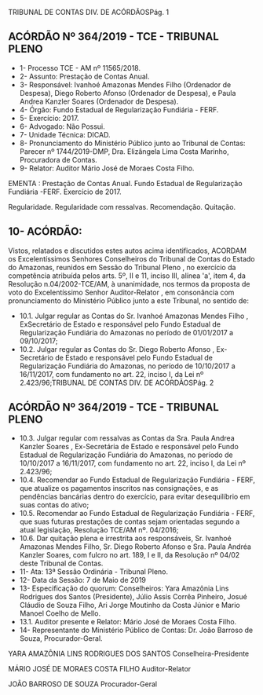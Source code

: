 TRIBUNAL DE CONTAS DIV. DE ACÓRDÃOSPág. 1

## ACÓRDÃO Nº 364/2019 - TCE - TRIBUNAL PLENO

- 1- Processo TCE - AM nº 11565/2018.
- 2- Assunto: Prestação de Contas Anual.
- 3- Responsável: Ivanhoé  Amazonas  Mendes  Filho  (Ordenador  de  Despesa),  Diego Roberto Afonso (Ordenador de Despesa), e Paula Andrea Kanzler Soares (Ordenador de Despesa).
- 4- Órgão: Fundo Estadual de Regularização Fundiária - FERF.
- 5- Exercício: 2017.
- 6- Advogado: Não Possui.
- 7- Unidade Técnica: DICAD.
- 8- Pronunciamento do Ministério Público junto  ao  Tribunal  de  Contas: Parecer  nº 1744/2019-DMP, Dra. Elizângela Lima Costa Marinho, Procuradora de Contas.
- 9- Relator: Auditor Mário José de Moraes Costa Filho.

EMENTA : Prestação de Contas Anual. Fundo Estadual de Regularização Fundiária -FERF. Exercício de 2017.

Regularidade. Regularidade com ressalvas. Recomendação. Quitação.

## 10-  ACÓRDÃO:

Vistos, relatados e discutidos estes autos acima identificados, ACORDAM os Excelentíssimos Senhores Conselheiros do Tribunal de Contas do Estado do Amazonas, reunidos em Sessão do Tribunal Pleno , no exercício da competência atribuída pelos arts. 5º, II e 11, inciso III, alínea 'a', item 4, da Resolução n.04/2002-TCE/AM, à unanimidade, nos termos da proposta de voto do Excelentíssimo Senhor Auditor-Relator , em consonância com pronunciamento do Ministério Público junto a este Tribunal, no sentido de:

- 10.1. Julgar regular as Contas do Sr. Ivanhoé Amazonas Mendes Filho , ExSecretário de Estado e responsável pelo Fundo Estadual de Regularização  Fundiária  do  Amazonas  no  período  de  01/01/2017  a 09/10/2017;
- 10.2. Julgar regular as Contas do Sr. Diego Roberto Afonso , Ex-Secretário de Estado e responsável pelo Fundo Estadual de Regularização Fundiária do Amazonas, no período de 10/10/2017 a 16/11/2017, com fundamento no art. 22, inciso I, da Lei nº 2.423/96;TRIBUNAL DE CONTAS DIV. DE ACÓRDÃOSPág. 2

## ACÓRDÃO Nº 364/2019 - TCE - TRIBUNAL PLENO

- 10.3. Julgar regular com ressalvas as Contas da Sra. Paula Andrea Kanzler Soares , Ex-Secretária de Estado e responsável pelo Fundo Estadual de Regularização  Fundiária  do  Amazonas,  no  período  de  10/10/2017  a 16/11/2017, com fundamento no art. 22, inciso I, da Lei nº 2.423/96;
- 10.4. Recomendar ao Fundo Estadual de Regularização Fundiária - FERF, que atualize  os  pagamentos  inscritos  nas  consignações,  e  as  pendências bancárias dentro do exercício, para evitar desequilíbrio em suas contas do ativo;
- 10.5. Recomendar ao Fundo Estadual de Regularização Fundiária - FERF, que suas  futuras  prestações  de  contas  sejam  orientadas  segundo  a  atual legislação, Resolução TCE/AM nº. 04/2016;
- 10.6. Dar quitação plena e irrestrita aos responsáveis, Sr. Ivanhoé Amazonas Mendes Filho, Sr. Diego Roberto Afonso e Sra. Paula Andréa Kanzler Soares, com fulcro no art. 189, I e II, da Resolução nº 04/02 deste Tribunal de Contas.
- 11-  Ata: 13ª Sessão Ordinária - Tribunal Pleno.
- 12-  Data da Sessão: 7 de Maio de 2019
- 13-  Especificação do quorum: Conselheiros: Yara Amazônia Lins Rodrigues dos Santos (Presidente),  Júlio  Assis  Corrêa  Pinheiro,  Josué  Cláudio  de  Souza  Filho,  Ari  Jorge Moutinho da Costa Júnior e Mario Manoel Coelho de Mello.
- 13.1. Auditor presente e Relator: Mário José de Moraes Costa Filho.
- 14-  Representante  do  Ministério  Público  de  Contas: Dr. João  Barroso  de  Souza, Procurador-Geral.

YARA AMAZÔNIA LINS RODRIGUES DOS SANTOS Conselheira-Presidente

MÁRIO JOSÉ DE MORAES COSTA FILHO Auditor-Relator

JOÃO BARROSO DE SOUZA Procurador-Geral